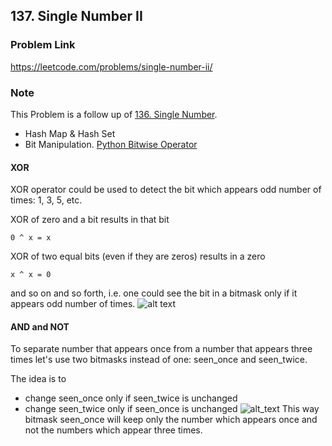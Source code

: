 ## 137. Single Number II

### Problem Link 
https://leetcode.com/problems/single-number-ii/

### Note
This Problem is a follow up of [136. Single Number](https://leetcode.com/problems/single-number/).

- Hash Map & Hash Set
- Bit Manipulation. [Python Bitwise Operator](https://wiki.python.org/moin/BitwiseOperators)

#### XOR
XOR operator could be used to detect the bit which appears odd number of times: 1, 3, 5, etc.

XOR of zero and a bit results in that bit

`0 ^ x = x`

XOR of two equal bits (even if they are zeros) results in a zero

`x ^ x = 0`

and so on and so forth, i.e. one could see the bit in a bitmask only if it appears odd number of times.
![alt text](https://leetcode.com/problems/single-number-ii/Figures/137/xor.png)

#### AND and NOT
To separate number that appears once from a number that appears three times let's use two bitmasks instead of one: seen_once and seen_twice.

The idea is to

- change seen_once only if seen_twice is unchanged
- change seen_twice only if seen_once is unchanged
![alt_text](https://leetcode.com/problems/single-number-ii/Figures/137/three.png)
This way bitmask seen_once will keep only the number which appears once and not the numbers which appear three times.